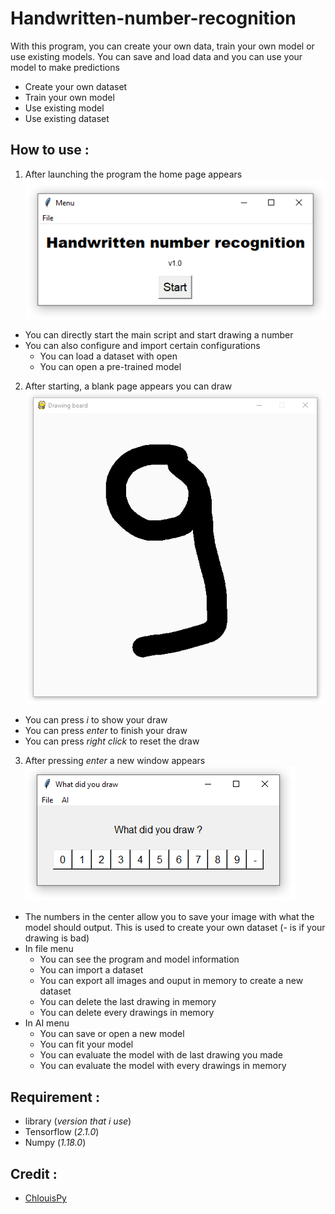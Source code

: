 # Handwritten-number-recognition
With this program, you can create your own data, train your own model or use existing models. You can save and load data and you can use your model to make predictions

- Create your own dataset
- Train your own model 
- Use existing model
- Use existing dataset

## How to use :

1. After launching the program the home page appears 
![alt text](https://github.com/ChlouisPy/Handwritten-number-recognition/blob/main/images/1.png?raw=true)

  - You can directly start the main script and start drawing a number
  - You can also configure and import certain configurations
    * You can load a dataset with open
    * You can open a pre-trained model

2. After starting, a blank page appears you can draw
  ![alt text](https://github.com/ChlouisPy/Handwritten-number-recognition/blob/main/images/2.png?raw=true)
  - You can press *i* to show your draw
  - You can press *enter* to finish your draw
  - You can press *right click* to reset the draw

3. After pressing *enter* a new window appears
  ![alt text](https://github.com/ChlouisPy/Handwritten-number-recognition/blob/main/images/3.png?raw=true)
  
  - The numbers in the center allow you to save your image with what the model should output. This is used to create your own dataset (*-* is if your drawing is bad)
  - In file menu
    * You can see the program and model information
    * You can import a dataset
    * You can export all images and ouput in memory to create a new dataset
    * You can delete the last drawing in memory 
    * You can delete every drawings in memory
  -  In AI menu 
     * You can save or open a new model
     * You can fit your model
     * You can evaluate the model with de last drawing you made 
     * You can evaluate the model with every drawings in memory 
    
## Requirement :
- library     (*version that i use*)
- Tensorflow  (*2.1.0*)
- Numpy       (*1.18.0*)

## Credit :
- [ChlouisPy](https://github.com/ChlouisPy/)
